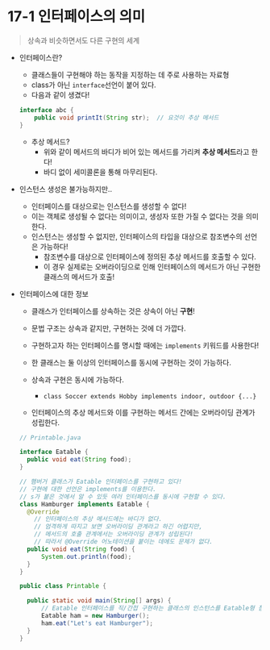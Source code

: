 # 17-1 인터페이스의 의미

> 상속과 비슷하면서도 다른 구현의 세계

- 인터페이스란?

  - 클래스들이 구현해야 하는 동작을 지정하는 데 주로 사용하는 자료형
  - class가 아닌 `interface`선언이 붙어 있다.
  - 다음과 같이 생겼다!

  ```java
  interface abc {
      public void printIt(String str);  // 요것이 추상 메서드
  }
  ```

  - 추상 메서드?
    - 위와 같이 메서드의 바디가 비어 있는 메서드를 가리켜 **추상 메서드**라고 한다!
    - 바디 없이 세미콜론을 통해 마무리된다.



- 인스턴스 생성은 불가능하지만..

  - 인터페이스를 대상으로는 인스턴스를 생성할 수 없다!
  - 이는 객체로 생성될 수 없다는 의미이고, 생성자 또한 가질 수 없다는 것을 의미한다.
  - 인스턴스는 생성할 수 없지만, 인터페이스의 타입을 대상으로 참조변수의 선언은 가능하다!
    - 참조변수를 대상으로 인터페이스에 정의된 추상 메서드를 호출할 수 있다.
    - 이 경우 실제로는 오버라이딩으로 인해 인터페이스의 메서드가 아닌 구현한 클래스의 메서드가 호출!

  

- 인터페이스에 대한 정보

  - 클래스가 인터페이스를 상속하는 것은 상속이 아닌 **구현**!

  - 문법 구조는 상속과 같지만, 구현하는 것에 더 가깝다.

  - 구현하고자 하는 인터페이스를 명시할 때에는 `implements` 키워드를 사용한다!

  - 한 클래스는 둘 이상의 인터페이스를 동시에 구현하는 것이 가능하다.

  - 상속과 구현은 동시에 가능하다.

    - `class Soccer extends Hobby implements indoor, outdoor {...} `

  - 인터페이스의 추상 메서드와 이를 구현하는 메서드 간에는 오버라이딩 관계가 성립한다.

    

  ```java
  // Printable.java
  
  interface Eatable {
  	public void eat(String food);
  }
  
  // 햄버거 클래스가 Eatable 인터페이스를 구현하고 있다!
  // 구현에 대한 선언은 implements를 이용한다.
  // s가 붙은 것에서 알 수 있듯 여러 인터페이스를 동시에 구현할 수 있다.
  class Hamburger implements Eatable {
  	@Override
      // 인터페이스의 추상 메서드에는 바디가 없다.
      // 엄격하게 따지고 보면 오버라이딩 관계라고 하긴 어렵지만,
      // 메서드의 호출 관계에서는 오버라이딩 관계가 성립된다!
      // 따라서 @Override 어노테이션을 붙이는 데에도 문제가 없다.
  	public void eat(String food) {   
  		System.out.println(food);
  	}
  }
  
  public class Printable {
  
  	public static void main(String[] args) {
  		// Eatable 인터페이스를 직/간접 구현하는 클래스의 인스턴스를 Eatable형 참조변수가 참조
  		Eatable ham = new Hamburger();
  		ham.eat("Let's eat Hamburger"); 
  	}
  }
  ```

  
